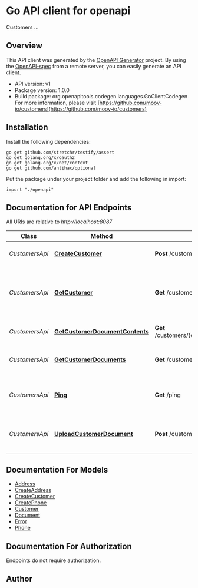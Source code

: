 # Go API client for openapi

Customers ...

## Overview
This API client was generated by the [OpenAPI Generator](https://openapi-generator.tech) project.  By using the [OpenAPI-spec](https://www.openapis.org/) from a remote server, you can easily generate an API client.

- API version: v1
- Package version: 1.0.0
- Build package: org.openapitools.codegen.languages.GoClientCodegen
For more information, please visit [https://github.com/moov-io/customers](https://github.com/moov-io/customers)

## Installation

Install the following dependencies:

```shell
go get github.com/stretchr/testify/assert
go get golang.org/x/oauth2
go get golang.org/x/net/context
go get github.com/antihax/optional
```

Put the package under your project folder and add the following in import:

```golang
import "./openapi"
```

## Documentation for API Endpoints

All URIs are relative to *http://localhost:8087*

Class | Method | HTTP request | Description
------------ | ------------- | ------------- | -------------
*CustomersApi* | [**CreateCustomer**](docs/CustomersApi.md#createcustomer) | **Post** /customers | Create a new customer
*CustomersApi* | [**GetCustomer**](docs/CustomersApi.md#getcustomer) | **Get** /customers/{customer_id} | Retrieves a Customer object associated with the customer ID.
*CustomersApi* | [**GetCustomerDocumentContents**](docs/CustomersApi.md#getcustomerdocumentcontents) | **Get** /customers/{customer_id}/documents/{document_id} | Retrieve the referenced document
*CustomersApi* | [**GetCustomerDocuments**](docs/CustomersApi.md#getcustomerdocuments) | **Get** /customers/{customer_id}/documents | Get documents for a customer
*CustomersApi* | [**Ping**](docs/CustomersApi.md#ping) | **Get** /ping | Ping the Customers service to check if running
*CustomersApi* | [**UploadCustomerDocument**](docs/CustomersApi.md#uploadcustomerdocument) | **Post** /customers/{customer_id}/documents | Upload a document for the given customer.


## Documentation For Models

 - [Address](docs/Address.md)
 - [CreateAddress](docs/CreateAddress.md)
 - [CreateCustomer](docs/CreateCustomer.md)
 - [CreatePhone](docs/CreatePhone.md)
 - [Customer](docs/Customer.md)
 - [Document](docs/Document.md)
 - [Error](docs/Error.md)
 - [Phone](docs/Phone.md)


## Documentation For Authorization

 Endpoints do not require authorization.


## Author



